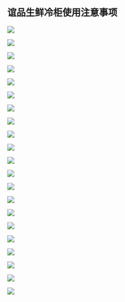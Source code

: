 ## 谊品生鲜冷柜使用注意事项

![](https://gitee.com/GaloisFields/WORKFLOWS4COMPANY/raw/master/resources/pic/common/谊品生鲜冷柜使用注意事项_00.png)

![](https://gitee.com/GaloisFields/WORKFLOWS4COMPANY/raw/master/resources/pic/common/谊品生鲜冷柜使用注意事项_01.png)

![](https://gitee.com/GaloisFields/WORKFLOWS4COMPANY/raw/master/resources/pic/common/谊品生鲜冷柜使用注意事项_02.png)

![](https://gitee.com/GaloisFields/WORKFLOWS4COMPANY/raw/master/resources/pic/common/谊品生鲜冷柜使用注意事项_03.png)

![](https://gitee.com/GaloisFields/WORKFLOWS4COMPANY/raw/master/resources/pic/common/谊品生鲜冷柜使用注意事项_04.png)

![](https://gitee.com/GaloisFields/WORKFLOWS4COMPANY/raw/master/resources/pic/common/谊品生鲜冷柜使用注意事项_05.png)

![](https://gitee.com/GaloisFields/WORKFLOWS4COMPANY/raw/master/resources/pic/common/谊品生鲜冷柜使用注意事项_06.png)

![](https://gitee.com/GaloisFields/WORKFLOWS4COMPANY/raw/master/resources/pic/common/谊品生鲜冷柜使用注意事项_07.png)

![](https://gitee.com/GaloisFields/WORKFLOWS4COMPANY/raw/master/resources/pic/common/谊品生鲜冷柜使用注意事项_08.png)

![](https://gitee.com/GaloisFields/WORKFLOWS4COMPANY/raw/master/resources/pic/common/谊品生鲜冷柜使用注意事项_09.png)

![](https://gitee.com/GaloisFields/WORKFLOWS4COMPANY/raw/master/resources/pic/common/谊品生鲜冷柜使用注意事项_10.png)

![](https://gitee.com/GaloisFields/WORKFLOWS4COMPANY/raw/master/resources/pic/common/谊品生鲜冷柜使用注意事项_11.png)

![](https://gitee.com/GaloisFields/WORKFLOWS4COMPANY/raw/master/resources/pic/common/谊品生鲜冷柜使用注意事项_12.png)

![](https://gitee.com/GaloisFields/WORKFLOWS4COMPANY/raw/master/resources/pic/common/谊品生鲜冷柜使用注意事项_13.png)

![](https://gitee.com/GaloisFields/WORKFLOWS4COMPANY/raw/master/resources/pic/common/谊品生鲜冷柜使用注意事项_14.png)

![](https://gitee.com/GaloisFields/WORKFLOWS4COMPANY/raw/master/resources/pic/common/谊品生鲜冷柜使用注意事项_15.png)

![](https://gitee.com/GaloisFields/WORKFLOWS4COMPANY/raw/master/resources/pic/common/谊品生鲜冷柜使用注意事项_16.png)

![](https://gitee.com/GaloisFields/WORKFLOWS4COMPANY/raw/master/resources/pic/common/谊品生鲜冷柜使用注意事项_17.png)

![](https://gitee.com/GaloisFields/WORKFLOWS4COMPANY/raw/master/resources/pic/common/谊品生鲜冷柜使用注意事项_18.png)

![](https://gitee.com/GaloisFields/WORKFLOWS4COMPANY/raw/master/resources/pic/common/谊品生鲜冷柜使用注意事项_19.png)

![](https://gitee.com/GaloisFields/WORKFLOWS4COMPANY/raw/master/resources/pic/common/谊品生鲜冷柜使用注意事项_20.png)
